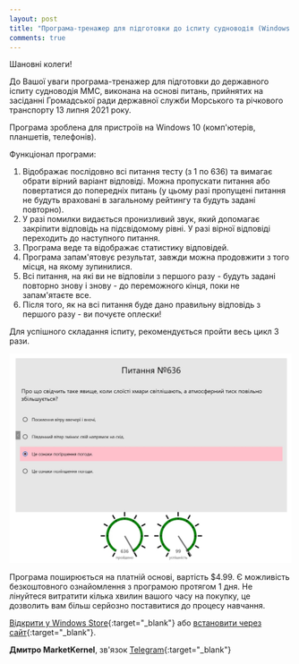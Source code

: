 ```yaml
---
layout: post
title: "Програма-тренажер для підготовки до іспиту судноводія (Windows 10)"
comments: true
---
```


Шановні колеги!

До Вашої уваги програма-тренажер для підготовки до державного іспиту судноводія ММС, виконана на
основі питань, прийнятих на засіданні Громадської ради державної служби Морського та річкового
транспорту 13 липня 2021 року.

Програма зроблена для пристроїв на Windows 10 (комп'ютерів, планшетів, телефонів).

Функціонал програми:
1. Відображає послідовно всі питання тесту (з 1 по 636) та вимагає обрати вірний варіант відповіді.
Можна пропускати питання або повертатися до попередніх питань (у цьому разі пропущені питання не
будуть враховані в загальному рейтингу та будуть задані повторно).
1. У разі помилки видається пронизливий звук, який допомагає закріпити відповідь на підсвідомому
рівні. У разі вірної відповіді переходить до наступного питання.
1. Програма веде та відображає статистику відповідей.
1. Програма запам'ятовує результат, завжди можна продовжити з того місця, на якому зупинилися.
1. Всі питання, на які ви не відповіли з першого разу - будуть задані повторно знову і знову - до
переможного кінця, поки не запам'ятаєте все.
1. Після того, як на всі питання буде дано правильну відповідь з першого разу - ви почуєте оплески!

Для успішного складання іспиту, рекомендується пройти весь цикл 3 рази.

![Screenshot Програма-тренажер для підготовки до іспиту судноводія (Windows 10)](/img/d-win.png)

Програма поширюється на платній основі, вартість $4.99. Є можливість безкоштовного ознайомлення з
програмою протягом 1 дня. Не лінуйтеся витратити кілька хвилин вашого часу на покупку, це дозволить
вам більш серйозно поставитися до процесу навчання.

[Відкрити у Windows Store](ms-windows-store://pdp/?productid=9ND29910SXTJ){:target="_blank"} або
[встановити через сайт](https://www.microsoft.com/store/apps/9ND29910SXTJ){:target="_blank"}.

__Дмитро MarketKernel__, зв'язок [Telegram](https://t.me/MarketKernel){:target="_blank"}
